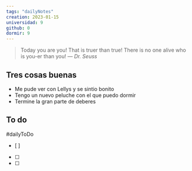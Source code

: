 ```yaml
---
tags: "dailyNotes"
creation: 2023-01-15
universidad: 9
github: 0
dormir: 9
---
```


> Today you are you! That is truer than true! There is no one alive who is you-er than you!
> — <cite>Dr. Seuss</cite>

## Tres cosas buenas 
- Me pude ver con Lellys y se sintio bonito
- Tengo un nuevo peluche con el que puedo dormir 
- Termine la gran parte de deberes 

## To do
#dailyToDo
- [ ] 
- [ ] 
- [ ] 

